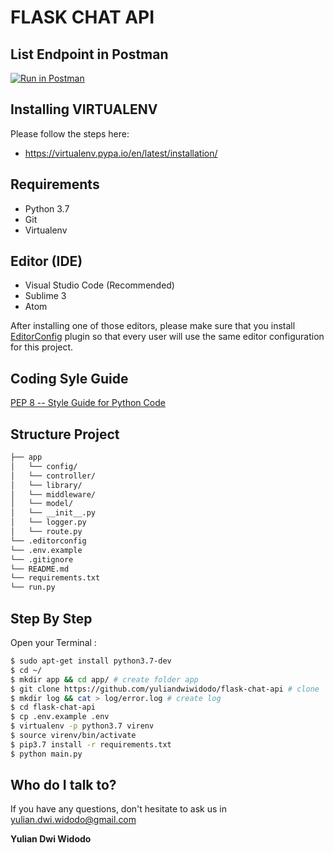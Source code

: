 # FLASK CHAT API

## List Endpoint in Postman

[![Run in Postman](https://run.pstmn.io/button.svg)](-)

## Installing VIRTUALENV

Please follow the steps here:

* https://virtualenv.pypa.io/en/latest/installation/

## Requirements
- Python 3.7
- Git
- Virtualenv

## Editor (IDE)
- Visual Studio Code (Recommended)
- Sublime 3
- Atom

After installing one of those editors, please make sure that you install [EditorConfig](http://editorconfig.org/) plugin so that every user will use the same editor configuration for this project.

## Coding Syle Guide

[PEP 8 -- Style Guide for Python Code](https://www.python.org/dev/peps/pep-0008/)

## Structure Project
```sh
├── app
│   └── config/
│   └── controller/
│   └── library/
│   └── middleware/
│   └── model/
│   └── __init__.py
│   └── logger.py
│   └── route.py
└── .editorconfig
└── .env.example
└── .gitignore
└── README.md
└── requirements.txt
└── run.py
```

## Step By Step
Open your Terminal :
```sh
$ sudo apt-get install python3.7-dev
$ cd ~/
$ mkdir app && cd app/ # create folder app
$ git clone https://github.com/yuliandwiwidodo/flask-chat-api # clone
$ mkdir log && cat > log/error.log # create log
$ cd flask-chat-api
$ cp .env.example .env
$ virtualenv -p python3.7 virenv
$ source virenv/bin/activate
$ pip3.7 install -r requirements.txt
$ python main.py
```
## Who do I talk to? ##

If you have any questions, don't hesitate to ask us in  <yulian.dwi.widodo@gmail.com>

**Yulian Dwi Widodo**